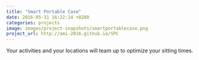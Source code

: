```yaml
---
title: "Smart Portable Case"
date: 2016-05-31 16:22:14 +0200
categories: projects
image: images/project-snapshots/smartportablecase.png
project_url: http://ami-2016.github.io/SPC
---
```


Your activities and your locations will team up to optimize your sitting times.
